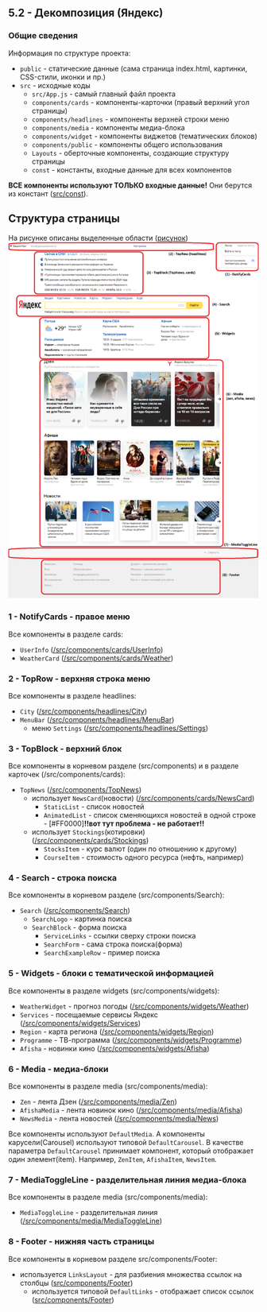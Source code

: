## 5.2 - Декомпозиция (Яндекс)


### Общие сведения

Информация по структуре проекта:
* `public` - статические данные (сама страница index.html, картинки, CSS-стили, иконки и пр.)
* `src` - исходные коды
  *  `src/App.js` - самый главный файл проекта
  *  `components/cards` - компоненты-карточки (правый верхний угол страницы)
  *  `components/headlines` - компоненты верхней строки меню
  *  `components/media` - компоненты медиа-блока
  *  `components/widget` - компоненты виджетов (тематических блоков)
  *  `components/public` - компоненты общего использования
  *  `Layouts` - оберточные компоненты, создающие структуру страницы
  *  `const` - константы, входные данные для всех компонентов

**ВСЕ компоненты используют ТОЛЬКО входные данные!** Они берутся из констант ([src/const](src/const)).

## Структура страницы
 На рисунке описаны выделенные области ([рисунок](screenshot_marked.png))
![avatar](screenshot_marked.png)


### 1 - NotifyCards - правое меню
Все компоненты в разделе cards:
* `UserInfo` ([/src/components/cards/UserInfo](src/components/cards/UserInfo))
* `WeatherCard` ([/src/components/cards/Weather](src/components/cards/Weather))

### 2 - TopRow - верхняя строка меню
Все компоненты в разделе headlines:
* `City` ([/src/components/headlines/City](src/components/headlines/City))
* `MenuBar` ([/src/components/headlines/MenuBar](src/components/headlines/MenuBar))
  * меню `Settings` ([/src/components/headlines/Settings](src/components/headlines/Settings))

### 3 - TopBlock - верхний блок
Все компоненты в корневом разделе (src/components) и в разделе карточек (/src/components/cards):
* `TopNews` ([/src/components/TopNews](src/components/TopNews))
  * использует `NewsCard`(новости) ([/src/components/cards/NewsCard](src/components/cards/NewsCard))
    * `StaticList` - список новостей
    * `AnimatedList` - список сменяющихся новостей в одной строке - [#FF0000]**!!вот тут проблема - не работает!!** 
  * использует `Stockings`(котировки) ([/src/components/cards/Stockings](src/components/cards/Stockings))
    * `StocksItem` - курс валют (один по отношению к другому)
    * `CourseItem` - стоимость одного ресурса (нефть, например) 

### 4 - Search - строка поиска
Все компоненты в корневом разделе (src/components/Search):
* `Search` ([/src/components/Search](src/components/Search))
    * `SearchLogo` - картинка поиска
    * `SearchBlock` - форма поиска
      * `ServiceLinks` - ссылки сверху строки поиска
      * `SearchForm` - сама строка поиска(форма)
      * `SearchExampleRow` - пример поиска

### 5 - Widgets - блоки с тематической информацией
Все компоненты в разделе widgets (src/components/widgets):
* `WeatherWidget` - прогноз погоды ([/src/components/widgets/Weather](src/components/widgets/Weather))
* `Services` - посещаемые сервисы Яндекс ([/src/components/widgets/Services](src/components/widgets/Services))
* `Region` - карта региона ([/src/components/widgets/Region](src/components/widgets/Region))
* `Programme` - ТВ-программа ([/src/components/widgets/Programme](src/components/widgets/Programme))
* `Afisha` - новинки кино ([/src/components/widgets/Afisha](src/components/widgets/Afisha))


### 6 - Media - медиа-блоки
Все компоненты в разделе media (src/components/media):
* `Zen` - лента Дзен ([/src/components/media/Zen](src/components/media/Zen))
* `AfishaMedia` - лента новинок кино ([/src/components/media/Afisha](src/components/media/Afisha))
* `NewsMedia` - лента новостей ([/src/components/media/News](src/components/media/News))

Все компоненты используют `DefaultMedia`. А компоненты карусели(Carousel) используют типовой `DefaultCarousel`. В качестве параметра `DefaultCarousel` принимает компонент, который отображает один элемент(item). Например, `ZenItem`, `AfishaItem`, `NewsItem`.

### 7 - MediaToggleLine - разделительная линия медиа-блока
Все компоненты в разделе media (src/components/media):
* `MediaToggleLine` - разделительная линия ([/src/components/media/MediaToggleLine](src/components/media/MediaToggleLine))

### 8 - Footer - нижняя часть страницы
Все компоненты в корневом разделе src/components/Footer:
* используется `LinksLayout` - для разбиения множества ссылок на столбцы ([src/components/Footer](src/components/Footer))
  * используется типовой `DefaultLinks` - отображает список ссылок ([src/components/Footer](src/components/Footer))


